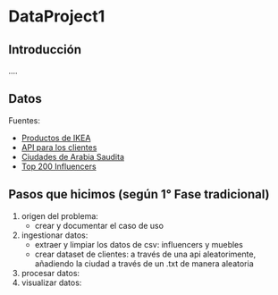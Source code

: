 # DataProject1

## Introducción
....


## Datos
Fuentes:
- [Productos de IKEA](https://www.kaggle.com/datasets/ahmedkallam/ikea-sa-furniture-web-scraping)
- [API para los clientes](https://randomuser.me/api)
- [Ciudades de Arabia Saudita](https://en.wikipedia.org/wiki/List_of_cities_and_towns_in_Saudi_Arabia)
- [Top 200 Influencers](https://www.kaggle.com/datasets/syedjaferk/top-200-instagrammers-data-cleaned?select=top_200_instagrammers.csv)


## Pasos que hicimos (según 1° Fase tradicional)
1. origen del problema: 
    - crear y documentar el caso de uso
2. ingestionar datos: 
    - extraer y limpiar los datos de csv: influencers y muebles
    - crear dataset de clientes: a través de una api aleatorimente, añadiendo la ciudad a través de un .txt de manera aleatoria
3. procesar datos:
4. visualizar datos: